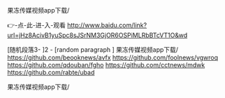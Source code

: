 
果冻传媒视频app下载/




👉-点-此-进-入-观看  http://www.baidu.com/link?url=jHz8AcivB1yuSpc8sJSrNM3GjOR6OSPiMLRbBTcVT1O&wd




[随机段落3-
]2 - [random paragraph
]
果冻传媒视频app下载/ https://github.com/beooknews/avfx
https://github.com/foolnews/vgwroq
https://github.com/qdouban/fgho
https://github.com/cctnews/mdwk
https://github.com/rabte/ubad





果冻传媒视频app下载/

